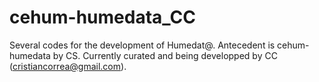 # cehum-humedata_CC
 Several codes for the development of Humedat@. Antecedent is cehum-humedata by CS. Currently curated and being developped by CC (cristiancorrea@gmail.com).  
